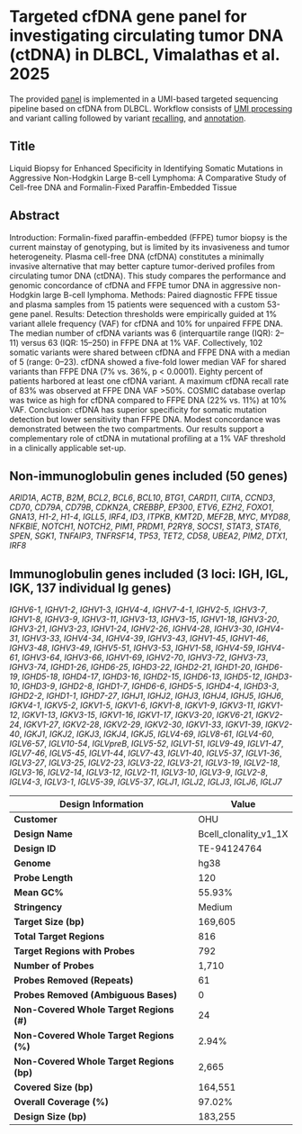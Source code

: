 # Targeted cfDNA gene panel for investigating circulating tumor DNA (ctDNA) in DLBCL, Vimalathas et al. 2025
The provided [panel](Probes_merged_ok_OUH_Bcell_clonality_v1_1X_TE-94124764_hg38.bed) is implemented in a UMI-based targeted sequencing pipeline based on cfDNA from DLBCL. Workflow consists of [UMI processing](umi_analyze.sh) and variant calling followed by variant [recalling](recall.sh), and [annotation](annotates.sh).

## Title
Liquid Biopsy for Enhanced Specificity in Identifying Somatic Mutations in Aggressive Non-Hodgkin Large B-cell Lymphoma: A Comparative Study of Cell-free DNA and Formalin-Fixed Paraffin-Embedded Tissue 

## Abstract
Introduction: Formalin-fixed paraffin-embedded (FFPE) tumor biopsy is the current mainstay of genotyping, but is limited by its invasiveness and tumor heterogeneity. Plasma cell-free DNA (cfDNA) constitutes a minimally invasive alternative that may better capture tumor-derived profiles from circulating tumor DNA (ctDNA). This study compares the performance and genomic concordance of cfDNA and FFPE tumor DNA in aggressive non-Hodgkin large B-cell lymphoma. 
Methods: Paired diagnostic FFPE tissue and plasma samples from 15 patients were sequenced with a custom 53-gene panel. 
Results: Detection thresholds were empirically guided at 1% variant allele frequency (VAF) for cfDNA and 10% for unpaired FFPE DNA. The median number of cfDNA variants was 6 (interquartile range (IQR): 2–11) versus 63 (IQR: 15–250) in FFPE DNA at 1% VAF. Collectively, 102 somatic variants were shared between cfDNA and FFPE DNA with a median of 5 (range: 0–23). cfDNA showed a five-fold lower median VAF for shared variants than FFPE DNA (7% vs. 36%, p < 0.0001).  Eighty percent of patients harbored at least one cfDNA variant. A maximum cfDNA recall rate of 83% was observed at FFPE DNA VAF >50%. COSMIC database overlap was twice as high for cfDNA compared to FFPE DNA (22% vs. 11%) at 10% VAF.
Conclusion: cfDNA has superior specificity for somatic mutation detection but lower sensitivity than FFPE DNA. Modest concordance was demonstrated between the two compartments. Our results support a complementary role of ctDNA in mutational profiling at a 1% VAF threshold in a clinically applicable set-up.



## Non-immunoglobulin genes included (50 genes)
*ARID1A*, *ACTB*, *B2M*, *BCL2*, *BCL6*, *BCL10*, *BTG1*, *CARD11*, *CIITA*, *CCND3*, *CD70*, *CD79A*, *CD79B*, *CDKN2A*, *CREBBP*, *EP300*, *ETV6*, *EZH2*, *FOXO1*, *GNA13*, *H1-2*, *H1-4*, *IGLL5*, *IRF4*, *ID3*, *ITPKB*, *KMT2D*, *MEF2B*, *MYC*, *MYD88*, *NFKBIE*, *NOTCH1*, *NOTCH2*, *PIM1*, *PRDM1*, *P2RY8*, *SOCS1*, *STAT3*, *STAT6*, *SPEN*, *SGK1*, *TNFAIP3*, *TNFRSF14*, *TP53*, *TET2*, *CD58*, *UBEA2*, *PIM2*, *DTX1*, *IRF8*

## Immunoglobulin genes included (3 loci: IGH, IGL, IGK, 137 individual Ig genes)
*IGHV6-1*, *IGHV1-2*, *IGHV1-3*, *IGHV4-4*, *IGHV7-4-1*, *IGHV2-5*, *IGHV3-7*, *IGHV1-8*, *IGHV3-9*, *IGHV3-11*, *IGHV3-13*, *IGHV3-15*, *IGHV1-18*, *IGHV3-20*, *IGHV3-21*, *IGHV3-23*, *IGHV1-24*, *IGHV2-26*, *IGHV4-28*, *IGHV3-30*, *IGHV4-31*, *IGHV3-33*, *IGHV4-34*, *IGHV4-39*, *IGHV3-43*, *IGHV1-45*, *IGHV1-46*, *IGHV3-48*, *IGHV3-49*, *IGHV5-51*, *IGHV3-53*, *IGHV1-58*, *IGHV4-59*, *IGHV4-61*, *IGHV3-64*, *IGHV3-66*, *IGHV1-69*, *IGHV2-70*, *IGHV3-72*, *IGHV3-73*, *IGHV3-74*, *IGHD1-26*, *IGHD6-25*, *IGHD3-22*, *IGHD2-21*, *IGHD1-20*, *IGHD6-19*, *IGHD5-18*, *IGHD4-17*, *IGHD3-16*, *IGHD2-15*, *IGHD6-13*, *IGHD5-12*, *IGHD3-10*, *IGHD3-9*, *IGHD2-8*, *IGHD1-7*, *IGHD6-6*, *IGHD5-5*, *IGHD4-4*, *IGHD3-3*, *IGHD2-2*, *IGHD1-1*, *IGHD7-27*, *IGHJ1*, *IGHJ2*, *IGHJ3*, *IGHJ4*, *IGHJ5*, *IGHJ6*, *IGKV4-1*, *IGKV5-2*, *IGKV1-5*, *IGKV1-6*, *IGKV1-8*, *IGKV1-9*, *IGKV3-11*, *IGKV1-12*, *IGKV1-13*, *IGKV3-15*, *IGKV1-16*, *IGKV1-17*, *IGKV3-20*, *IGKV6-21*, *IGKV2-24*, *IGKV1-27*, *IGKV2-28*, *IGKV2-29*, *IGKV2-30*, *IGKV1-33*, *IGKV1-39*, *IGKV2-40*, *IGKJ1*, *IGKJ2*, *IGKJ3*, *IGKJ4*, *IGKJ5*, *IGLV4-69*, *IGLV8-61*, *IGLV4-60*, *IGLV6-57*, *IGLV10-54*, *IGLVpreB*, *IGLV5-52*, *IGLV1-51*, *IGLV9-49*, *IGLV1-47*, *IGLV7-46*, *IGLV5-45*, *IGLV1-44*, *IGLV7-43*, *IGLV1-40*, *IGLV5-37*, *IGLV1-36*, *IGLV3-27*, *IGLV3-25*, *IGLV2-23*, *IGLV3-22*, *IGLV3-21*, *IGLV3-19*, *IGLV2-18*, *IGLV3-16*, *IGLV2-14*, *IGLV3-12*, *IGLV2-11*, *IGLV3-10*, *IGLV3-9*, *IGLV2-8*, *IGLV4-3*, *IGLV3-1*, *IGLV5-39*, *IGLV5-37*, *IGLJ1*, *IGLJ2*, *IGLJ3*, *IGLJ6*, *IGLJ7*


| **Design Information**              | **Value**                   |
|-------------------------------------|-----------------------------|
| **Customer**                        | OHU                         |
| **Design Name**                     | Bcell_clonality_v1_1X       |
| **Design ID**                       | TE-94124764                 |
| **Genome**                          | hg38                        |
| **Probe Length**                    | 120                         |
| **Mean GC%**                        | 55.93%                      |
| **Stringency**                      | Medium                      |
| **Target Size (bp)**                 | 169,605                     |
| **Total Target Regions**            | 816                         |
| **Target Regions with Probes**      | 792                         |
| **Number of Probes**                | 1,710                       |
| **Probes Removed (Repeats)**        | 61                          |
| **Probes Removed (Ambiguous Bases)** | 0                           |
| **Non-Covered Whole Target Regions (#)** | 24                     |
| **Non-Covered Whole Target Regions (%)** | 2.94%                  |
| **Non-Covered Whole Target Regions (bp)** | 2,665                 |
| **Covered Size (bp)**               | 164,551                     |
| **Overall Coverage (%)**            | 97.02%                      |
| **Design Size (bp)**                | 183,255                     |

